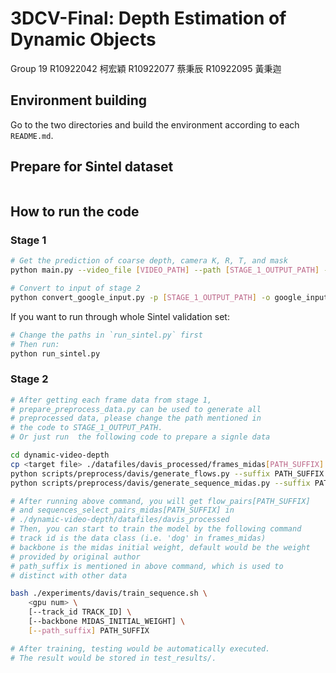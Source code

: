 # 3DCV-Final: Depth Estimation of Dynamic Objects
Group 19
R10922042 柯宏穎 R10922077 蔡秉辰 R10922095 黃秉迦

## Environment building
Go to the two directories and build the environment according to each `README.md`. 

## Prepare for Sintel dataset
```bash

```

## How to run the code
### Stage 1
```bash 
# Get the prediction of coarse depth, camera K, R, T, and mask
python main.py --video_file [VIDEO_PATH] --path [STAGE_1_OUTPUT_PATH] --save_intermediate_depth_streams_freq 1 --num_epochs 0 --post_filter --opt.adaptive_deformation_cost 10 --frame_range 0-100 --save_depth_visualization

# Convert to input of stage 2
python convert_google_input.py -p [STAGE_1_OUTPUT_PATH] -o google_input
```

If you want to run through whole Sintel validation set:
```bash
# Change the paths in `run_sintel.py` first
# Then run:
python run_sintel.py
```

### Stage 2
```bash
# After getting each frame data from stage 1,
# prepare_preprocess_data.py can be used to generate all
# preprocessed data, please change the path mentioned in 
# the code to STAGE_1_OUTPUT_PATH.
# Or just run  the following code to prepare a signle data

cd dynamic-video-depth
cp <target file> ./datafiles/davis_processed/frames_midas[PATH_SUFFIX]
python scripts/preprocess/davis/generate_flows.py --suffix PATH_SUFFIX
python scripts/preprocess/davis/generate_sequence_midas.py --suffix PATH_SUFFIX

# After running above command, you will get flow_pairs[PATH_SUFFIX]
# and sequences_select_pairs_midas[PATH_SUFFIX] in
# ./dynamic-video-depth/datafiles/davis_processed
# Then, you can start to train the model by the following command
# track id is the data class (i.e. 'dog' in frames_midas)
# backbone is the midas initial weight, default would be the weight
# provided by original author
# path_suffix is mentioned in above command, which is used to
# distinct with other data

bash ./experiments/davis/train_sequence.sh \
    <gpu num> \
    [--track_id TRACK_ID] \
    [--backbone MIDAS_INITIAL_WEIGHT] \
    [--path_suffix] PATH_SUFFIX

# After training, testing would be automatically executed.
# The result would be stored in test_results/.
```

